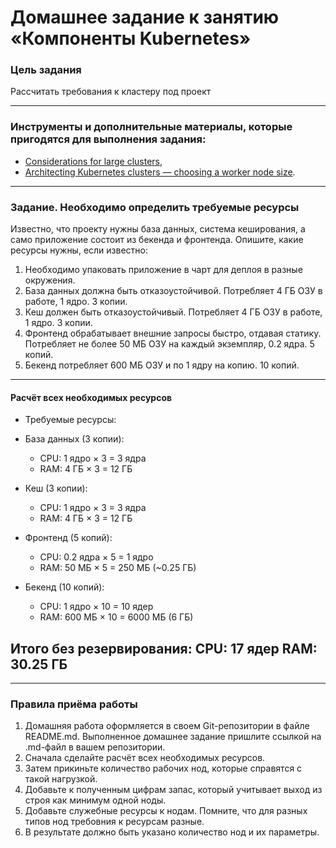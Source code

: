 # Домашнее задание к занятию «Компоненты Kubernetes»

### Цель задания

Рассчитать требования к кластеру под проект

------

### Инструменты и дополнительные материалы, которые пригодятся для выполнения задания:

- [Considerations for large clusters](https://kubernetes.io/docs/setup/best-practices/cluster-large/),
- [Architecting Kubernetes clusters — choosing a worker node size](https://learnk8s.io/kubernetes-node-size).

------

### Задание. Необходимо определить требуемые ресурсы
Известно, что проекту нужны база данных, система кеширования, а само приложение состоит из бекенда и фронтенда. Опишите, какие ресурсы нужны, если известно:

1. Необходимо упаковать приложение в чарт для деплоя в разные окружения. 
2. База данных должна быть отказоустойчивой. Потребляет 4 ГБ ОЗУ в работе, 1 ядро. 3 копии. 
3. Кеш должен быть отказоустойчивый. Потребляет 4 ГБ ОЗУ в работе, 1 ядро. 3 копии. 
4. Фронтенд обрабатывает внешние запросы быстро, отдавая статику. Потребляет не более 50 МБ ОЗУ на каждый экземпляр, 0.2 ядра. 5 копий. 
5. Бекенд потребляет 600 МБ ОЗУ и по 1 ядру на копию. 10 копий.

---
#### Расчёт всех необходимых ресурсов
- Требуемые ресурсы:
- База данных (3 копии):
   - CPU: 1 ядро × 3 = 3 ядра
   - RAM: 4 ГБ × 3 = 12 ГБ

- Кеш (3 копии):
   - CPU: 1 ядро × 3 = 3 ядра
   - RAM: 4 ГБ × 3 = 12 ГБ

- Фронтенд (5 копий):
   - CPU: 0.2 ядра × 5 = 1 ядро
   - RAM: 50 МБ × 5 = 250 МБ (~0.25 ГБ)

- Бекенд (10 копий):
   - CPU: 1 ядро × 10 = 10 ядер
   - RAM: 600 МБ × 10 = 6000 МБ (6 ГБ)

Итого без резервирования:
CPU: 17 ядер
RAM: 30.25 ГБ
---

----

### Правила приёма работы

1. Домашняя работа оформляется в своем Git-репозитории в файле README.md. Выполненное домашнее задание пришлите ссылкой на .md-файл в вашем репозитории.
2. Сначала сделайте расчёт всех необходимых ресурсов.
3. Затем прикиньте количество рабочих нод, которые справятся с такой нагрузкой.
4. Добавьте к полученным цифрам запас, который учитывает выход из строя как минимум одной ноды. 
5. Добавьте служебные ресурсы к нодам. Помните, что для разных типов нод требовния к ресурсам разные. 
6. В результате должно быть указано количество нод и их параметры.

